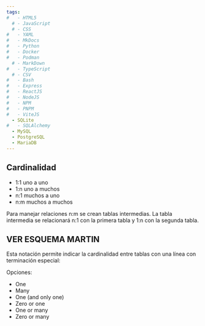 ```yaml
---
tags:
#   - HTML5
  # - JavaScript
  # - CSS
#   - YAML
#   - MkDocs
#   - Python
#   - Docker
#   - Podman
  # - MarkDown
#   - TypeScript
  # - CSV
#   - Bash
#   - Express
#   - ReactJS
#   - NodeJS
#   - NPM
#   - PNPM
#   - ViteJS
  - SQLite
#   - SQLAlchemy
  - MySQL
  - PostgreSQL
  - MariaDB
---
```



## Cardinalidad


- 1:1 uno a uno
- 1:n uno a muchos
- n:1 muchos a uno
- n:m muchos a muchos

Para manejar relaciones n:m se crean tablas intermedias.
La tabla intermedia se relacionará n:1 con la primera tabla y 1:n con la segunda tabla.


## VER ESQUEMA MARTIN


Esta notación permite indicar la cardinalidad entre tablas con una línea con terminación especial:

Opciones:

- One
- Many
- One (and only one)
- Zero or one
- One or many
- Zero or many
